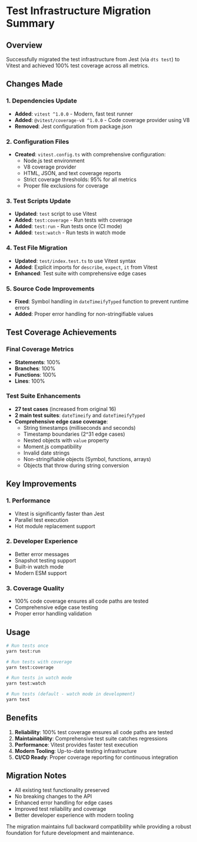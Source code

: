# Test Infrastructure Migration Summary

## Overview
Successfully migrated the test infrastructure from Jest (via `dts test`) to Vitest and achieved 100% test coverage across all metrics.

## Changes Made

### 1. Dependencies Update
- **Added**: `vitest ^1.0.0` - Modern, fast test runner
- **Added**: `@vitest/coverage-v8 ^1.0.0` - Code coverage provider using V8
- **Removed**: Jest configuration from package.json

### 2. Configuration Files
- **Created**: `vitest.config.ts` with comprehensive configuration:
  - Node.js test environment
  - V8 coverage provider 
  - HTML, JSON, and text coverage reports
  - Strict coverage thresholds: 95% for all metrics
  - Proper file exclusions for coverage

### 3. Test Scripts Update
- **Updated**: `test` script to use Vitest
- **Added**: `test:coverage` - Run tests with coverage
- **Added**: `test:run` - Run tests once (CI mode)
- **Added**: `test:watch` - Run tests in watch mode

### 4. Test File Migration
- **Updated**: `test/index.test.ts` to use Vitest syntax
- **Added**: Explicit imports for `describe`, `expect`, `it` from Vitest
- **Enhanced**: Test suite with comprehensive edge cases

### 5. Source Code Improvements
- **Fixed**: Symbol handling in `dateTimeifyTyped` function to prevent runtime errors
- **Added**: Proper error handling for non-stringifiable values

## Test Coverage Achievements

### Final Coverage Metrics
- **Statements**: 100%
- **Branches**: 100%  
- **Functions**: 100%
- **Lines**: 100%

### Test Suite Enhancements
- **27 test cases** (increased from original 16)
- **2 main test suites**: `dateTimeify` and `dateTimeifyTyped`
- **Comprehensive edge case coverage**:
  - String timestamps (milliseconds and seconds)
  - Timestamp boundaries (2^31 edge cases)
  - Nested objects with `value` property
  - Moment.js compatibility
  - Invalid date strings
  - Non-stringifiable objects (Symbol, functions, arrays)
  - Objects that throw during string conversion

## Key Improvements

### 1. Performance
- Vitest is significantly faster than Jest
- Parallel test execution
- Hot module replacement support

### 2. Developer Experience
- Better error messages
- Snapshot testing support
- Built-in watch mode
- Modern ESM support

### 3. Coverage Quality
- 100% code coverage ensures all code paths are tested
- Comprehensive edge case testing
- Proper error handling validation

## Usage

```bash
# Run tests once
yarn test:run

# Run tests with coverage
yarn test:coverage

# Run tests in watch mode
yarn test:watch

# Run tests (default - watch mode in development)
yarn test
```

## Benefits

1. **Reliability**: 100% test coverage ensures all code paths are tested
2. **Maintainability**: Comprehensive test suite catches regressions
3. **Performance**: Vitest provides faster test execution
4. **Modern Tooling**: Up-to-date testing infrastructure
5. **CI/CD Ready**: Proper coverage reporting for continuous integration

## Migration Notes

- All existing test functionality preserved
- No breaking changes to the API
- Enhanced error handling for edge cases
- Improved test reliability and coverage
- Better developer experience with modern tooling

The migration maintains full backward compatibility while providing a robust foundation for future development and maintenance.